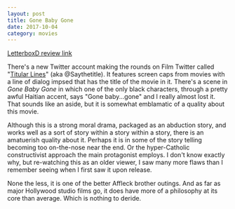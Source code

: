 ```yaml
---
layout: post
title: Gone Baby Gone 
date: 2017-10-04
category: movies
---
```

 
[LetterboxD review link](https://letterboxd.com/samarthbhaskar/film/gone-baby-gone/)

There's a new Twitter account making the rounds on Film Twitter called "<a href="https://twitter.com/Saythetitle">Titular Lines</a>" (aka @Saythetitle). It features screen caps from movies with a line of dialog impsed that has the title of the movie in it. There's a scene in <em>Gone Baby Gone</em> in which one of the only black characters, through a pretty awful Haitian accent, says "Gone baby...gone" and I really almost lost it. That sounds like an aside, but it is somewhat emblamatic of a quality about this movie. 

Although this is a strong moral drama, packaged as an abduction story, and works well as a sort of story within a story within a story, there is an amatuerish quality about it. Perhaps it is in some of the story telling becoming too on-the-nose near the end. Or the hyper-Catholic constructivist approach the main protagonist employs. I don't know exactly why, but re-watching this as an older viewer, I saw many more flaws than I remember seeing when I first saw it upon release.

None the less, it is one of the better Affleck brother outings. And as far as major Hollywood studio films go, it does have more of a philosophy at its core than average. Which is nothing to deride.